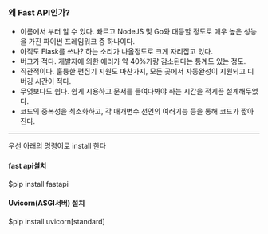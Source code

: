 ### 왜 Fast API인가?
- 이름에서 부터 알 수 있다. 빠르고 NodeJS 및 Go와 대등할 정도로 매우 높은 성능을 가진 파이썬 프레임워크 중 하나이다.
- 아직도 Flask를 쓰나? 하는 소리가 나올정도로 크게 자리잡고 있다.
- 버그가 적다. 개발자에 의한 에러가 약 40%가량 감소된다는 통계도 있는 정도.
- 직관적이다. 훌륭한 편집기 지원도 마찬가지, 모든 곳에서 자동완성이 지원되고 디버깅 시간이 적다.
- 무엇보다도 쉽다. 쉽게 시용하고 문서를 들여다봐야 하는 시간을 적게끔 설계해두었다.
- 코드의 중복성을 최소화하고, 각 매개변수 선언의 여러기능 등을 통해 코드가 짧아진다.
***
우선 아래의 명령어로 install 한다
#### fast api설치
$pip install fastapi

#### Uvicorn(ASGI서버) 설치
$pip install uvicorn[standard]